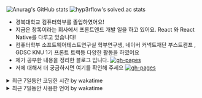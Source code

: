 ![Anurag's GitHub stats](https://github-readme-stats.vercel.app/api?username=kasterra&show_icons=true&theme=radical)
![hyp3rflow's solved.ac stats](https://github-readme-solvedac.hyp3rflow.vercel.app/api/?handle=hc19991003)
- 경북대학교 컴퓨터학부를 졸업하였어요!
- 지금은 창톡이라는 회사에서 프론트엔드 개발 일을 하고 있어요. React 와 React Native를 다루고 있습니다!
- 컴퓨터학부 소프트웨어테스트연구실 학부연구생, 네이버 커넥트재단 부스트캠프 , GDSC KNU 1기 프론트 트랙등 다양한 활동을 하였어요
- 제가 공부한 내용을 정리한 블로그 입니다. <a href="https://kasterra.github.io"><img alt="gh-pages" src ="https://img.shields.io/badge/Kasterra's%20Archive-222222.svg?&style=flat&logo=Github&logoColor=white"/></a>
- 저에 대해서 더 궁금하시면 여기를 확인해 주세요 <a href="https://kasterra-diary.notion.site/1be950b7d39180a9a1caf8cb9edf887a?pvs=4"><img alt="gh-pages" src ="https://img.shields.io/badge/Resume-222222.svg?&style=flat&logo=Notion&logoColor=white"/></a>

<details> <summary>최근 7일동안 코딩한 시간 by wakatime</summary>
<img src="https://wakatime.com/share/@kasterra/21261529-66da-4824-9831-c2acd79e1046.svg"/>
</details>
<details> <summary>최근 7일동안 사용한 언어 by wakatime</summary>
<img src="https://wakatime.com/share/@kasterra/cb20cf6c-451c-4e4f-b962-1a4592511ae9.svg"/>
</details>
